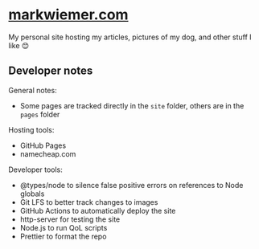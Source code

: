 # [markwiemer.com](https://markwiemer.com)

My personal site hosting my articles, pictures of my dog, and other stuff I like 😊

## Developer notes

General notes:

- Some pages are tracked directly in the `site` folder, others are in the `pages` folder

Hosting tools:

- GitHub Pages
- namecheap.com

Developer tools:

- @types/node to silence false positive errors on references to Node globals
- Git LFS to better track changes to images
- GitHub Actions to automatically deploy the site
- http-server for testing the site
- Node.js to run QoL scripts
- Prettier to format the repo
